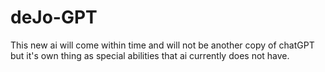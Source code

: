 # deJo-GPT
This new ai will come within time and will not be another copy of chatGPT but it's own thing as special abilities that ai currently does not have.
